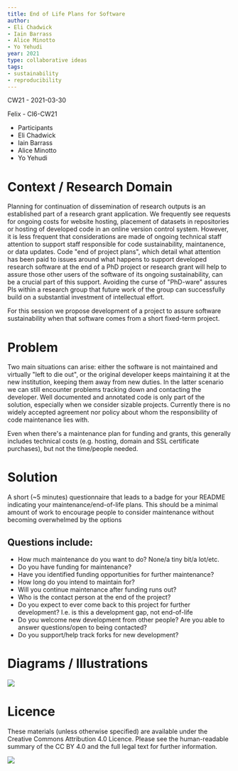 ```yaml
---
title: End of Life Plans for Software
author:
- Eli Chadwick
- Iain Barrass
- Alice Minotto
- Yo Yehudi
year: 2021
type: collaborative ideas
tags:
- sustainability
- reproducibility
---
```

CW21 - 2021-03-30

Felix - CI6-CW21
* Participants
* Eli Chadwick
* Iain Barrass
* Alice Minotto
* Yo Yehudi

# Context / Research Domain

Planning for continuation of dissemination of research outputs is an established part of a research grant application.  We frequently see requests for ongoing costs for website hosting, placement of datasets in repositories or hosting of developed code in an online version control system.  However, it is less frequent that considerations are made of ongoing technical staff attention to support staff responsible for code sustainability, maintanence, or data updates.  Code "end of project plans", which detail what attention has been paid to issues around what happens to support developed research software at the end of a PhD project or research grant will help to assure those other users of the software of its ongoing sustainability, can be a crucial part of this support.  Avoiding the curse of "PhD-ware" assures PIs within a research group that future work of the group can successfully build on a substantial investment of intellectual effort.

For this session we propose development of a project to assure software sustainability when that software comes from a short fixed-term project. 

# Problem

Two main situations can arise: either the software is not maintained and virtually "left to die out", or the original developer keeps maintaining it at the new institution, keeping them away from new duties. In the latter scenario we can still encounter problems tracking down and contacting the developer.
Well documented and annotated code is only part of the solution, especially when we consider sizable projects.
Currently there is no widely accepted agreement nor policy about whom the responsibility of code maintenance lies with.

Even when there's a maintenance plan for funding and grants, this generally includes technical costs (e.g. hosting, domain and SSL certificate purchases), but not the time/people needed.

# Solution

A short (~5 minutes) questionnaire that leads to a badge for your README indicating your maintenance/end-of-life plans.
This should be a minimal amount of work to encourage people to consider maintenance without becoming overwhelmed by the options

## Questions include:
* How much maintenance do you want to do? None/a tiny bit/a lot/etc.
* Do you have funding for maintenance?
* Have you identified funding opportunities for further maintenance?
* How long do you intend to maintain for?
* Will you continue maintenance after funding runs out?
* Who is the contact person at the end of the project?
* Do you expect to ever come back to this project for further development? I.e. is this a development gap, not end-of-life
* Do you welcome new development from other people? Are you able to answer questions/open to being contacted?
* Do you support/help track forks for new development?

# Diagrams / Illustrations
![](https://i.imgur.com/unGDJYH.png)


# Licence
These materials (unless otherwise specified) are available under the Creative Commons Attribution 4.0 Licence. Please see the human-readable summary of the CC BY 4.0 and the full legal text for further information. 


![](https://i.imgur.com/5L5fnK1.jpg)

